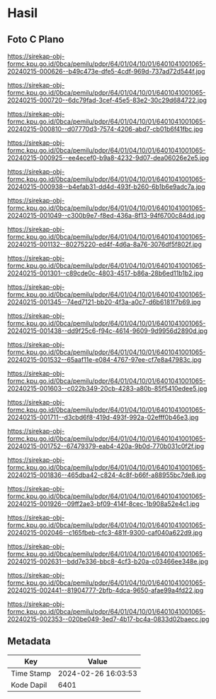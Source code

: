 # Hasil

## Foto C Plano

https://sirekap-obj-formc.kpu.go.id/0bca/pemilu/pdpr/64/01/04/10/01/6401041001065-20240215-000626--b49c473e-dfe5-4cdf-969d-737ad72d544f.jpg

https://sirekap-obj-formc.kpu.go.id/0bca/pemilu/pdpr/64/01/04/10/01/6401041001065-20240215-000720--6dc79fad-3cef-45e5-83e2-30c29d684722.jpg

https://sirekap-obj-formc.kpu.go.id/0bca/pemilu/pdpr/64/01/04/10/01/6401041001065-20240215-000810--d07770d3-7574-4206-abd7-cb01b6f41fbc.jpg

https://sirekap-obj-formc.kpu.go.id/0bca/pemilu/pdpr/64/01/04/10/01/6401041001065-20240215-000925--ee4ecef0-b9a8-4232-9d07-dea06026e2e5.jpg

https://sirekap-obj-formc.kpu.go.id/0bca/pemilu/pdpr/64/01/04/10/01/6401041001065-20240215-000938--b4efab31-dd4d-493f-b260-6b1b6e9adc7a.jpg

https://sirekap-obj-formc.kpu.go.id/0bca/pemilu/pdpr/64/01/04/10/01/6401041001065-20240215-001049--c300b9e7-f8ed-436a-8f13-94f6700c84dd.jpg

https://sirekap-obj-formc.kpu.go.id/0bca/pemilu/pdpr/64/01/04/10/01/6401041001065-20240215-001132--80275220-ed4f-4d6a-8a76-3076df5f802f.jpg

https://sirekap-obj-formc.kpu.go.id/0bca/pemilu/pdpr/64/01/04/10/01/6401041001065-20240215-001301--c89cde0c-4803-4517-b86a-28b6ed11b1b2.jpg

https://sirekap-obj-formc.kpu.go.id/0bca/pemilu/pdpr/64/01/04/10/01/6401041001065-20240215-001345--74ed7121-bb20-4f3a-a0c7-d6b6181f7b69.jpg

https://sirekap-obj-formc.kpu.go.id/0bca/pemilu/pdpr/64/01/04/10/01/6401041001065-20240215-001438--dd9f25c6-f94c-4614-9609-9d9956d2890d.jpg

https://sirekap-obj-formc.kpu.go.id/0bca/pemilu/pdpr/64/01/04/10/01/6401041001065-20240215-001532--65aaf11e-e084-4767-97ee-cf7e8a47983c.jpg

https://sirekap-obj-formc.kpu.go.id/0bca/pemilu/pdpr/64/01/04/10/01/6401041001065-20240215-001603--c022b349-20cb-4283-a80b-85f5410edee5.jpg

https://sirekap-obj-formc.kpu.go.id/0bca/pemilu/pdpr/64/01/04/10/01/6401041001065-20240215-001711--d3cbd6f8-419d-493f-992a-02efff0b46e3.jpg

https://sirekap-obj-formc.kpu.go.id/0bca/pemilu/pdpr/64/01/04/10/01/6401041001065-20240215-001752--67479379-eab4-420a-9b0d-770b031c0f2f.jpg

https://sirekap-obj-formc.kpu.go.id/0bca/pemilu/pdpr/64/01/04/10/01/6401041001065-20240215-001836--465dba42-c824-4c8f-b66f-a88955bc7de8.jpg

https://sirekap-obj-formc.kpu.go.id/0bca/pemilu/pdpr/64/01/04/10/01/6401041001065-20240215-001926--09ff2ae3-bf09-414f-8cec-1b908a52e4c1.jpg

https://sirekap-obj-formc.kpu.go.id/0bca/pemilu/pdpr/64/01/04/10/01/6401041001065-20240215-002046--c165fbeb-cfc3-481f-9300-caf040a622d9.jpg

https://sirekap-obj-formc.kpu.go.id/0bca/pemilu/pdpr/64/01/04/10/01/6401041001065-20240215-002631--bdd7e336-bbc8-4cf3-b20a-c03466ee348e.jpg

https://sirekap-obj-formc.kpu.go.id/0bca/pemilu/pdpr/64/01/04/10/01/6401041001065-20240215-002441--81904777-2bfb-4dca-9650-afae99a4fd22.jpg

https://sirekap-obj-formc.kpu.go.id/0bca/pemilu/pdpr/64/01/04/10/01/6401041001065-20240215-002353--020be049-3ed7-4b17-bc4a-0833d02baecc.jpg


## Metadata

| Key        | Value               |
| ---------- | ------------------- |
| Time Stamp | 2024-02-26 16:03:53 |
| Kode Dapil | 6401                |



